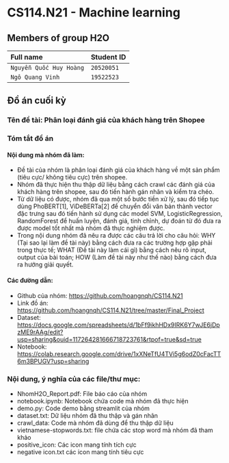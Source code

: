 # CS114.N21 - Machine learning

## Members of group H2O
| Full name               | Student ID     |
| :---------------------- | -------------- |
| `Nguyễn Quốc Huy Hoàng` | `20520051`     |
| `Ngô Quang Vinh`        | `19522523`     |

## Đồ án cuối kỳ

### Tên đề tài: Phân loại đánh giá của khách hàng trên Shopee

### Tóm tắt đồ án

#### Nội dung mà nhóm đã làm:
-	Đề tài của nhóm là phân loại đánh giá của khách hàng về một sản phẩm (tiêu cực/ không tiêu cực) trên shopee.
-	Nhóm đã thực hiện thu thập dữ liệu bằng cách crawl các đánh giá của khách hàng trên shopee, sau đó tiến hành gán nhãn và kiểm tra chéo.
-	Từ dữ liệu có được, nhóm đã qua một số bước tiền xử lý, sau đó tiếp tục dùng PhoBERT[1], ViDeBERTa[2] để chuyển đổi văn bản thành vector đặc trưng sau đó tiến hành sử dụng các model SVM, LogisticRegression, RandomForest để huấn luyện, đánh giá, tinh chỉnh, dự đoán từ đó đưa ra được model tốt nhất mà nhóm đã thực nghiệm được.
-	Trong nội dung nhóm đã nêu ra được các câu trả lời cho câu hỏi: WHY (Tại sao lại làm đề tài này) bằng cách đưa ra các trường hợp gặp phải trong thực tế; WHAT (Đề tài này làm cái gì) bằng cách nêu rõ input, output của bài toán; HOW (Làm đề tài này như thế nào) bằng cách đưa ra hướng giải quyết.

#### Các đường dẫn:
-	Github của nhóm: https://github.com/hoangnqh/CS114.N21
-	Link đồ án: https://github.com/hoangnqh/CS114.N21/tree/master/Final_Project
-	Dataset: https://docs.google.com/spreadsheets/d/1bFf9ikhHDx9IRK6Y7wJE6jDpzME9rAAg/edit?usp=sharing&ouid=117264281666718723761&rtpof=true&sd=true
-	Notebook: https://colab.research.google.com/drive/1xXNeTfU4TVi5g6odZ0cFacTT6m3BPUGV?usp=sharing

### Nội dung, ý nghĩa của các file/thư mục:
- NhomH2O_Report.pdf: File báo cáo của nhóm
- notebook.ipynb: Notebook chứa code mà nhóm đã thực hiện
- demo.py: Code demo bằng streamlit của nhóm
- dataset.txt: Dữ liệu nhóm đã thu thập và gán nhãn
- crawl_data: Code mà nhóm đã dùng để thu thập dữ liệu
- vietnamese-stopwords.txt: file chứa các stop word mà nhóm đã tham khảo
- positive_icon: Các icon mang tính tích cực
- negative icon.txt các icon mang tính tiêu cực